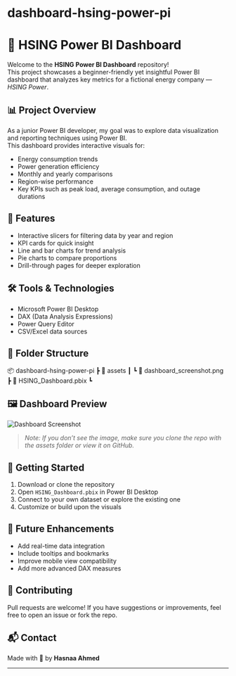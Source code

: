 # dashboard-hsing-power-pi
# 🔋 HSING Power BI Dashboard

Welcome to the **HSING Power BI Dashboard** repository!  
This project showcases a beginner-friendly yet insightful Power BI dashboard that analyzes key metrics for a fictional energy company — *HSING Power*.

## 📊 Project Overview

As a junior Power BI developer, my goal was to explore data visualization and reporting techniques using Power BI.  
This dashboard provides interactive visuals for:

- Energy consumption trends
- Power generation efficiency
- Monthly and yearly comparisons
- Region-wise performance
- Key KPIs such as peak load, average consumption, and outage durations

## 🧩 Features

- Interactive slicers for filtering data by year and region
- KPI cards for quick insight
- Line and bar charts for trend analysis
- Pie charts to compare proportions
- Drill-through pages for deeper exploration

## 🛠️ Tools & Technologies

- Microsoft Power BI Desktop
- DAX (Data Analysis Expressions)
- Power Query Editor
- CSV/Excel data sources

## 📁 Folder Structure

📦 dashboard-hsing-power-pi ┣ 📁 assets ┃ ┗ 📄 dashboard_screenshot.png ┣ 📄 HSING_Dashboard.pbix ┗

## 🖼️ Dashboard Preview

![Dashboard Screenshot](assets/dashboard_screenshot.png)

> *Note: If you don’t see the image, make sure you clone the repo with the assets folder or view it on GitHub.*

## 🚀 Getting Started

1. Download or clone the repository
2. Open `HSING_Dashboard.pbix` in Power BI Desktop
3. Connect to your own dataset or explore the existing one
4. Customize or build upon the visuals

## 📌 Future Enhancements

- Add real-time data integration
- Include tooltips and bookmarks
- Improve mobile view compatibility
- Add more advanced DAX measures

## 🤝 Contributing

Pull requests are welcome! If you have suggestions or improvements, feel free to open an issue or fork the repo.

## 📬 Contact

Made with 💙 by **Hasnaa Ahmed**  

---


